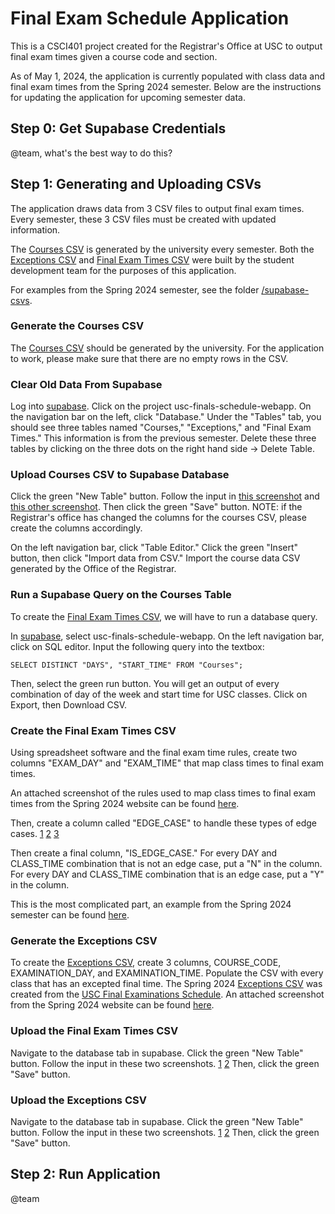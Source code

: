 # Final Exam Schedule Application

This is a CSCI401 project created for the Registrar's Office at USC to output final exam times given a course code and section. 

As of May 1, 2024, the application is currently populated with class data and final exam times from the Spring 2024 semester. Below are the instructions for updating the application for upcoming semester data.

## Step 0: Get Supabase Credentials

@team, what's the best way to do this?

## Step 1: Generating and Uploading CSVs

The application draws data from 3 CSV files to output final exam times. Every semester, these 3 CSV files must be created with updated information.

The [Courses CSV](./supabase_csvs/courses.csv) is generated by the university every semester. Both the [Exceptions CSV](./supabase_csvs/exceptions.csv) and [Final Exam Times CSV](./supabase_csvs/final-exam-times.csv) were built by the student development team for the purposes of this application.

For examples from the Spring 2024 semester, see the folder [/supabase-csvs](./supabase_csvs).

### Generate the Courses CSV

The [Courses CSV](./supabase_csvs/courses.csv) should be generated by the university. For the application to work, please make sure that there are no empty rows in the CSV.

### Clear Old Data From Supabase

Log into [supabase](https://supabase.com/dashboard/projects). Click on the project usc-finals-schedule-webapp. On the navigation bar on the left, click "Database." Under the "Tables" tab, you should see three tables named "Courses," "Exceptions," and "Final Exam Times." This information is from the previous semester. Delete these three tables by clicking on the three dots on the right hand side -> Delete Table.

### Upload Courses CSV to Supabase Database

Click the green "New Table" button. Follow the input in [this screenshot](./more_screenshots/Supabase_courses_create.png) and [this other screenshot](./more_screenshots/Supabase_courses_create_2.png). Then click the green "Save" button. NOTE: if the Registrar's office has changed the columns for the courses CSV, please create the columns accordingly.

On the left navigation bar, click "Table Editor." Click the green "Insert" button, then click "Import data from CSV." Import the course data CSV generated by the Office of the Registrar.

### Run a Supabase Query on the Courses Table

To create the [Final Exam Times CSV](./supabase_csvs/final-exam-times.csv), we will have to run a database query.

In [supabase](https://supabase.com/dashboard/projects), select usc-finals-schedule-webapp. On the left navigation bar, click on SQL editor. Input the following query into the textbox:

``` SELECT DISTINCT "DAYS", "START_TIME" FROM "Courses"; ```

Then, select the green run button. You will get an output of every combination of day of the week and start time for USC classes. Click on Export, then Download CSV.

### Create the Final Exam Times CSV

Using spreadsheet software and the final exam time rules, create two columns "EXAM_DAY" and "EXAM_TIME" that map class times to final exam times.

An attached screenshot of the rules used to map class times to final exam times from the Spring 2024 website can be found [here](./usc_website_screenshots/Final_Exam_Times.png).

Then, create a column called "EDGE_CASE" to handle these types of edge cases. [1](./usc_website_screenshots/Edge_1.png) [2](./usc_website_screenshots/Edge_2.png) [3](./usc_website_screenshots/Edge_3.png)

Then create a final column, "IS_EDGE_CASE." For every DAY and CLASS_TIME combination that is not an edge case, put a "N" in the column. For every DAY and CLASS_TIME combination that is an edge case, put a "Y" in the column.

This is the most complicated part, an example from the Spring 2024 semester can be found [here](./supabase_csvs/final-exam-times.csv).

### Generate the Exceptions CSV

To create the [Exceptions CSV](./supabase_csvs/exceptions.csv), create 3 columns, COURSE_CODE, EXAMINATION_DAY, and EXAMINATION_TIME. Populate the CSV with every class that has an excepted final time. The Spring 2024 [Exceptions CSV](./supabase_csvs/exceptions.csv) was created from the [USC Final Examinations Schedule](https://classes.usc.edu/term-20241/finals/). An attached screenshot from the Spring 2024 website can be found [here](./usc_website_screenshots/Exceptions_Screenshot.png).

### Upload the Final Exam Times CSV

Navigate to the database tab in supabase. Click the green "New Table" button. Follow the input in these two screenshots. [1](./more_screenshots/supabase_finalexamtime_create_1.png) [2](./more_screenshots/supabase_finalexamtime_create_2.png) Then, click the green "Save" button.

### Upload the Exceptions CSV

Navigate to the database tab in supabase. Click the green "New Table" button. Follow the input in these two screenshots. [1](./more_screenshots/supabase_exceptions_create_1.png()) [2](./more_screenshots/supabase_exceptions_create_2.png) Then, click the green "Save" button.

## Step 2: Run Application
@team